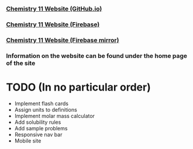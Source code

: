 ### [Chemistry 11 Website (GitHub.io)](https://ryanl123.github.io/Chemistry-11/)
### [Chemistry 11 Website (Firebase)](http://chemistry-11.web.app/)
### [Chemistry 11 Website (Firebase mirror)](https://chemistry-11.firebaseapp.com/)

### Information on the website can be found under the home page of the site

# TODO (In no particular order)

* Implement flash cards
* Assign units to definitions
* Implement molar mass calculator
* Add solubility rules
* Add sample problems
* Responsive nav bar
* Mobile site
